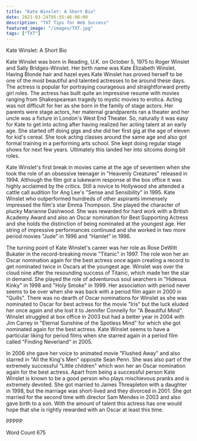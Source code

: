 ```yaml
---
title: "Kate Winslet: A Short Bio"
date: 2021-03-24T05:55:46-08:00
description: "TXT Tips for Web Success"
featured_image: "/images/TXT.jpg"
tags: ["TXT"]
---
```


Kate Winslet: A Short Bio

Kate Winslet was born in Reading, U.K. on October 5, 1975 to Roger Winslet and Sally Bridges-Winslet. Her birth name was Kate Elizabeth Winslet. Having Blonde hair and hazel eyes Kate Winslet has proved herself to be one of the most beautiful and talented actresses to be around these days. The actress is popular for portraying courageous and straightforward pretty girl roles. The actress has built quite an impressive resume with movies ranging from Shakespearean tragedy to mystic movies to erotica. Acting was not difficult for her as she born in the family of stage actors. Her parents were stage actors, her maternal grandparents ran a theater and her uncle was a fixture in London's West End Theater. So, naturally it was easy for Kate to get into acting after having realized her acting talent at an early age. She started off doing gigs and she did her first gig at the age of eleven for kid's cereal. She took acting classes around the same age and also got formal training in a performing arts school. She kept doing regular stage shows for next few years. Ultimately this landed her into sitcoms doing bit roles. 

Kate Winslet's first break in movies came at the age of seventeen when she took the role of an obsessive teenager in "Heavenly Creatures" released in 1994. Although the film got a lukewarm response at the box office it was highly acclaimed by the critics. Still a novice to Hollywood she attended a cattle call audition for Ang Lee's "Sense and Sensibility" in 1995. Kate Winslet who outperformed hundreds of other aspirants immensely impressed the film's star Emma Thompson. She played the character of plucky Marianne Dashwood. She was rewarded for hard work with a British Academy Award and also an Oscar nomination for Best Supporting Actress and she holds the distinction of being nominated at the youngest age. Her string of impressive performances continued and she worked in two more period movies "Jude" in 1996 and "Hamlet" in 1996.

The turning point of Kate Winslet's career was her role as Rose DeWitt Bukater in the record-breaking movie "Titanic" in 1997. The role won her an Oscar nomination again for the best actress once again creating a record to get nominated twice in Oscars at the youngest age. Winslet was over the cloud nine after the resounding success of Titanic, which made her the star in demand. She played the role of adventurous soul searchers in "Hideous Kinky" in 1998 and "Holy Smoke" in 1999. Her association with period never seems to be over when she was back with a period film again in 2000 in "Quills". There was no dearth of Oscar nominations for Winslet as she was nominated to Oscar for best actress for the movie "Iris" but the luck eluded her once again and she lost it to Jennifer Connelly for "A Beautiful Mind". Winslet struggled at box office in 2003 but had a better year in 2004 with Jim Carrey in "Eternal Sunshine of the Spotless Mind" for which she got nominated again for the best actress. Kate Winslet seems to have a particular liking for period films when she starred again in a period film called "Finding Neverland" in 2005. 

In 2006 she gave her voice to animated movie "Flushed Away" and also starred in "All the King's Men" opposite Sean Penn. She was also part of the extremely successful "Little children" which won her an Oscar nomination again for the best actress. 
Apart from being a successful person Kate Winslet is known to be a good person who plays mischievous pranks and is extremely devoted. She got married to James Threapleton with a daughter in 1998, but the marriage was short-lived and they divorced in 2001. She got married for the second time with director Sam Mendes in 2003 and also gave birth to a son. With the amount of talent this actress has one would hope that she is rightly rewarded with an Oscar at least this time.

PPPPP

Word Count 675

